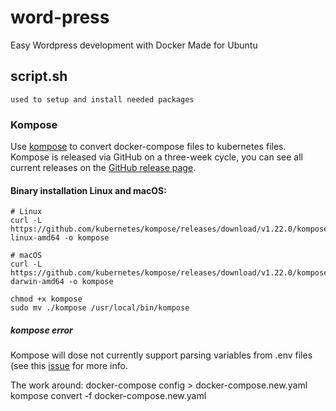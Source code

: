 # word-press
Easy Wordpress development with Docker
Made for Ubuntu

## script.sh
    used to setup and install needed packages


### Kompose

Use [kompose](https://github.com/kubernetes/kompose) to convert docker-compose files to kubernetes files. 
Kompose is released via GitHub on a three-week cycle, you can see all current releases on the [GitHub release page](https://github.com/kubernetes/kompose/releases).

#### Binary installation Linux and macOS:
    # Linux
    curl -L https://github.com/kubernetes/kompose/releases/download/v1.22.0/kompose-linux-amd64 -o kompose
    
    # macOS
    curl -L https://github.com/kubernetes/kompose/releases/download/v1.22.0/kompose-darwin-amd64 -o kompose
    
    chmod +x kompose
    sudo mv ./kompose /usr/local/bin/kompose


##### kompose error
Kompose will dose not currently support parsing variables from .env files (see this [issue](https://github.com/kubernetes/kompose/issues/1289) for more info.

The work around:
    docker-compose config > docker-compose.new.yaml
    kompose convert -f docker-compose.new.yaml

